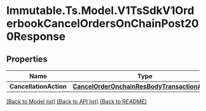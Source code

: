 # Immutable.Ts.Model.V1TsSdkV1OrderbookCancelOrdersOnChainPost200Response

## Properties

Name | Type | Description | Notes
------------ | ------------- | ------------- | -------------
**CancellationAction** | [**CancelOrderOnchainResBodyTransactionAction**](CancelOrderOnchainResBodyTransactionAction.md) |  | [optional] 

[[Back to Model list]](../README.md#documentation-for-models) [[Back to API list]](../README.md#documentation-for-api-endpoints) [[Back to README]](../README.md)

